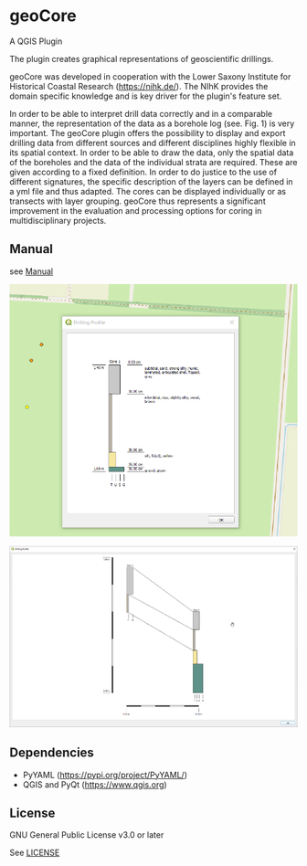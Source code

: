 # geoCore

A QGIS Plugin

The plugin creates graphical representations of geoscientific drillings.

geoCore was developed in cooperation with the Lower Saxony Institute for Historical Coastal Research (https://nihk.de/). The NIhK provides the domain specific knowledge and is key driver for the plugin's feature set.

In order to be able to interpret drill data correctly and in a comparable manner, the representation of the data as a borehole log (see. Fig. 1) is very important. The geoCore plugin offers the possibility to display and export drilling data from different sources and different disciplines highly flexible in its spatial context. In order to be able to draw the data, only the spatial data of the boreholes and the data of the individual strata are required. These are given according to a fixed definition. In order to do justice to the use of different signatures, the specific description of the layers can be defined in a yml file and thus adapted. The cores can be displayed individually or as transects with layer grouping. geoCore thus represents a significant improvement in the evaluation and processing options for coring in multidisciplinary projects.

## Manual
see [Manual](https://htmlpreview.github.io/?https://github.com/t-systems-on-site-services-gmbh/geoCore/blob/master/geoCore/help/usage.html)

![single core](img/single_core_qgis.png)

![multi core](img/multi_core_qgis.png)

## Dependencies

* PyYAML (https://pypi.org/project/PyYAML/)
* QGIS and PyQt (https://www.qgis.org)

## License

GNU General Public License v3.0 or later

See [LICENSE](LICENSE)


